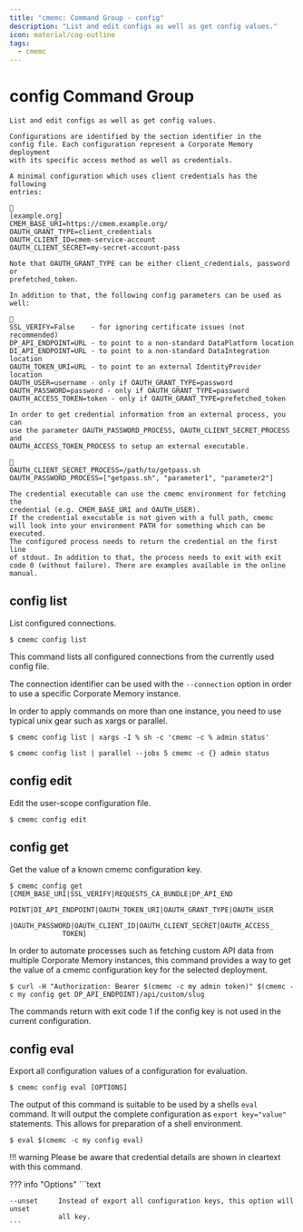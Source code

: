 ```yaml
---
title: "cmemc: Command Group - config"
description: "List and edit configs as well as get config values."
icon: material/cog-outline
tags:
  - cmemc
---
```

# config Command Group
<!-- This file was generated - DO NOT CHANGE IT MANUALLY -->

```text
List and edit configs as well as get config values.

Configurations are identified by the section identifier in the
config file. Each configuration represent a Corporate Memory deployment
with its specific access method as well as credentials.

A minimal configuration which uses client credentials has the following
entries:


[example.org]
CMEM_BASE_URI=https://cmem.example.org/
OAUTH_GRANT_TYPE=client_credentials
OAUTH_CLIENT_ID=cmem-service-account
OAUTH_CLIENT_SECRET=my-secret-account-pass

Note that OAUTH_GRANT_TYPE can be either client_credentials, password or
prefetched_token.

In addition to that, the following config parameters can be used as well:


SSL_VERIFY=False    - for ignoring certificate issues (not recommended)
DP_API_ENDPOINT=URL - to point to a non-standard DataPlatform location
DI_API_ENDPOINT=URL - to point to a non-standard DataIntegration location
OAUTH_TOKEN_URI=URL - to point to an external IdentityProvider location
OAUTH_USER=username - only if OAUTH_GRANT_TYPE=password
OAUTH_PASSWORD=password - only if OAUTH_GRANT_TYPE=password
OAUTH_ACCESS_TOKEN=token - only if OAUTH_GRANT_TYPE=prefetched_token

In order to get credential information from an external process, you can
use the parameter OAUTH_PASSWORD_PROCESS, OAUTH_CLIENT_SECRET_PROCESS and
OAUTH_ACCESS_TOKEN_PROCESS to setup an external executable.


OAUTH_CLIENT_SECRET_PROCESS=/path/to/getpass.sh
OAUTH_PASSWORD_PROCESS=["getpass.sh", "parameter1", "parameter2"]

The credential executable can use the cmemc environment for fetching the
credential (e.g. CMEM_BASE_URI and OAUTH_USER).
If the credential executable is not given with a full path, cmemc
will look into your environment PATH for something which can be executed.
The configured process needs to return the credential on the first line
of stdout. In addition to that, the process needs to exit with exit
code 0 (without failure). There are examples available in the online
manual.
```

## config list

List configured connections.

```shell-session title="Usage"
$ cmemc config list
```




This command lists all configured connections from the currently used config file.

The connection identifier can be used with the `--connection` option in order to use a specific Corporate Memory instance.

In order to apply commands on more than one instance, you need to use typical unix gear such as xargs or parallel.

```shell-session title="Example"
$ cmemc config list | xargs -I % sh -c 'cmemc -c % admin status'
```


```shell-session title="Example"
$ cmemc config list | parallel --jobs 5 cmemc -c {} admin status
```




## config edit

Edit the user-scope configuration file.

```shell-session title="Usage"
$ cmemc config edit
```





## config get

Get the value of a known cmemc configuration key.

```shell-session title="Usage"
$ cmemc config get [CMEM_BASE_URI|SSL_VERIFY|REQUESTS_CA_BUNDLE|DP_API_END
             POINT|DI_API_ENDPOINT|OAUTH_TOKEN_URI|OAUTH_GRANT_TYPE|OAUTH_USER
             |OAUTH_PASSWORD|OAUTH_CLIENT_ID|OAUTH_CLIENT_SECRET|OAUTH_ACCESS_
             TOKEN]
```




In order to automate processes such as fetching custom API data from multiple Corporate Memory instances, this command provides a way to get the value of a cmemc configuration key for the selected deployment.

```shell-session title="Example"
$ curl -H "Authorization: Bearer $(cmemc -c my admin token)" $(cmemc -c my config get DP_API_ENDPOINT)/api/custom/slug
```


The commands return with exit code 1 if the config key is not used in the current configuration.



## config eval

Export all configuration values of a configuration for evaluation.

```shell-session title="Usage"
$ cmemc config eval [OPTIONS]
```




The output of this command is suitable to be used by a shells `eval` command. It will output the complete configuration as `export key="value"` statements. This allows for preparation of a shell environment.

```shell-session title="Example"
$ eval $(cmemc -c my config eval)
```


!!! warning
    Please be aware that credential details are shown in cleartext with this command.




??? info "Options"
    ```text

    --unset     Instead of export all configuration keys, this option will unset
                all key.
    ```

